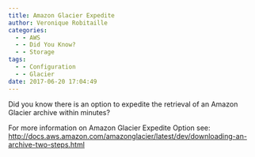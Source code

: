 ```yaml
---
title: Amazon Glacier Expedite
author: Veronique Robitaille
categories:
  - - AWS
  - - Did You Know?
  - - Storage
tags:
  - - Configuration
  - - Glacier
date: 2017-06-20 17:04:49
---
```


Did you know there is an option to expedite the retrieval of an Amazon Glacier archive within minutes?

For more information on Amazon Glacier Expedite Option see: <http://docs.aws.amazon.com/amazonglacier/latest/dev/downloading-an-archive-two-steps.html>


